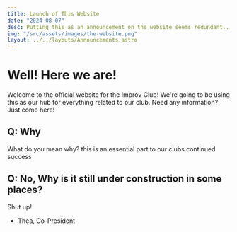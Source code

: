 ```yaml
---
title: Launch of This Website
date: "2024-08-07"
desc: Putting this as an announcement on the website seems redundant...
img: "/src/assets/images/the-website.png"
layout: ../../layouts/Announcements.astro
---
```


# Well! Here we are!

Welcome to the official website for the Improv Club! We're going to be using this as our hub for everything related to our club. Need any information? Just come here!

## Q: Why

What do you mean why? this is an essential part to our clubs continued success 

## Q: No, Why is it still under construction in some places?

Shut up!

- Thea, Co-President